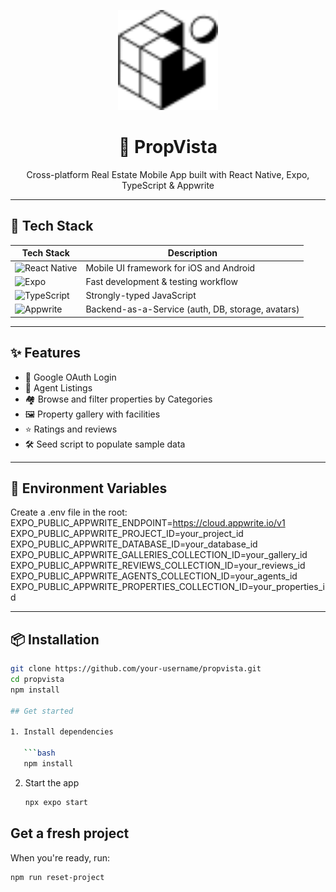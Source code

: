 <p align="center">
  <img src="assets/images/favicon.png" width="160" alt="PropVista Logo"/>
</p>

<h1 align="center">🏡 PropVista</h1>

<p align="center">Cross-platform Real Estate Mobile App built with React Native, Expo, TypeScript & Appwrite</p>

---

## 🚀 Tech Stack

| Tech Stack | Description |
|------------|-------------|
| ![React Native](https://img.shields.io/badge/React_Native-20232a?style=flat-square&logo=react&logoColor=61dafb) | Mobile UI framework for iOS and Android |
| ![Expo](https://img.shields.io/badge/Expo-000020?style=flat-square&logo=expo&logoColor=white) | Fast development & testing workflow |
| ![TypeScript](https://img.shields.io/badge/TypeScript-3178C6?style=flat-square&logo=typescript&logoColor=white) | Strongly-typed JavaScript |
| ![Appwrite](https://img.shields.io/badge/Appwrite-EF2D5E?style=flat-square&logo=appwrite&logoColor=white) | Backend-as-a-Service (auth, DB, storage, avatars) |

---

## ✨ Features

- 🔐 Google OAuth Login
- 🧑 Agent Listings
- 🏘️ Browse and filter properties by Categories
- 🖼️ Property gallery with facilities
- ⭐ Ratings and reviews
- 🛠️ Seed script to populate sample data

---

## 🔐 Environment Variables
Create a .env file in the root:
EXPO_PUBLIC_APPWRITE_ENDPOINT=https://cloud.appwrite.io/v1
EXPO_PUBLIC_APPWRITE_PROJECT_ID=your_project_id
EXPO_PUBLIC_APPWRITE_DATABASE_ID=your_database_id
EXPO_PUBLIC_APPWRITE_GALLERIES_COLLECTION_ID=your_gallery_id
EXPO_PUBLIC_APPWRITE_REVIEWS_COLLECTION_ID=your_reviews_id
EXPO_PUBLIC_APPWRITE_AGENTS_COLLECTION_ID=your_agents_id
EXPO_PUBLIC_APPWRITE_PROPERTIES_COLLECTION_ID=your_properties_id

---

## 📦 Installation

```bash
git clone https://github.com/your-username/propvista.git
cd propvista
npm install

## Get started

1. Install dependencies

   ```bash
   npm install
   ```

2. Start the app

   ```bash
   npx expo start
   ```

## Get a fresh project

When you're ready, run:

```bash
npm run reset-project
```
